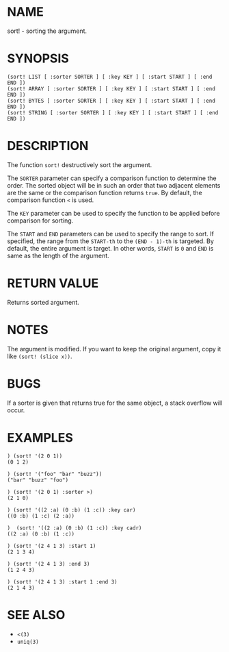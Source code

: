 # NAME
sort! - sorting the argument.

# SYNOPSIS

    (sort! LIST [ :sorter SORTER ] [ :key KEY ] [ :start START ] [ :end END ])
    (sort! ARRAY [ :sorter SORTER ] [ :key KEY ] [ :start START ] [ :end END ])
    (sort! BYTES [ :sorter SORTER ] [ :key KEY ] [ :start START ] [ :end END ])
    (sort! STRING [ :sorter SORTER ] [ :key KEY ] [ :start START ] [ :end END ])

# DESCRIPTION
The function `sort!` destructively sort the argument.

The `SORTER` parameter can specify a comparison function to determine the order. The sorted object will be in such an order that two adjacent elements are the same or the comparison function returns `true`. By default, the comparison function `<` is used.

The `KEY` parameter can be used to specify the function to be applied before comparison for sorting.

The `START` and `END` parameters can be used to specify the range to sort. If specified, the range from the `START-th` to the `(END - 1)-th` is targeted. By default, the entire argument is target. In other words, `START` is `0` and `END` is same as the length of the argument.

# RETURN VALUE
Returns sorted argument.

# NOTES
The argument is modified. If you want to keep the original argument, copy it like `(sort! (slice x))`.

# BUGS
If a sorter is given that returns true for the same object, a stack overflow will occur.

# EXAMPLES

    ) (sort! '(2 0 1))
    (0 1 2)
    
    ) (sort! '("foo" "bar" "buzz"))
    ("bar" "buzz" "foo")

    ) (sort! '(2 0 1) :sorter >)
    (2 1 0)

    ) (sort! '((2 :a) (0 :b) (1 :c)) :key car)
    ((0 :b) (1 :c) (2 :a))
    
    )  (sort! '((2 :a) (0 :b) (1 :c)) :key cadr)
    ((2 :a) (0 :b) (1 :c))

    ) (sort! '(2 4 1 3) :start 1)
    (2 1 3 4)
    
    ) (sort! '(2 4 1 3) :end 3)
    (1 2 4 3)
    
    ) (sort! '(2 4 1 3) :start 1 :end 3)
    (2 1 4 3)

# SEE ALSO
- `<(3)`
- `uniq(3)`
